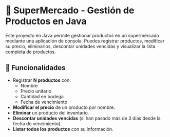 # 🛒 SuperMercado - Gestión de Productos en Java

Este proyecto en Java permite gestionar productos en un supermercado mediante una aplicación de consola. Puedes registrar productos, modificar su precio, eliminarlos, descontar unidades vencidas y visualizar la lista completa de productos.

## 🚀 Funcionalidades

- Registrar **N productos** con:
  - Nombre
  - Precio unitario
  - Cantidad en bodega
  - Fecha de vencimiento
- **Modificar el precio** de un producto por nombre.
- **Eliminar** un producto del inventario.
- **Descontar unidades vencidas** (si han pasado más de 3 días desde la fecha de vencimiento).
- **Listar todos los productos** con su información.
